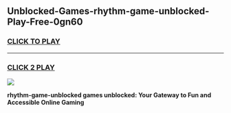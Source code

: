 
## Unblocked-Games-rhythm-game-unblocked-Play-Free-0gn60
<h3>
<a href="https://premium76.site?title=rhythm-game-unblocked&ref=24M">CLICK TO PLAY</a></h3>
<hr>

<h3>
<a href="https://premium76.site?title=rhythm-game-unblocked&ref=24M">CLICK 2 PLAY</a>
  
</h3>

<a href="https://premium76.site?title=rhythm-game-unblocked&ref=24M"><img src="https://clearcache.store/games.png"></a>


**rhythm-game-unblocked games unblocked: Your Gateway to Fun and Accessible Online Gaming**
